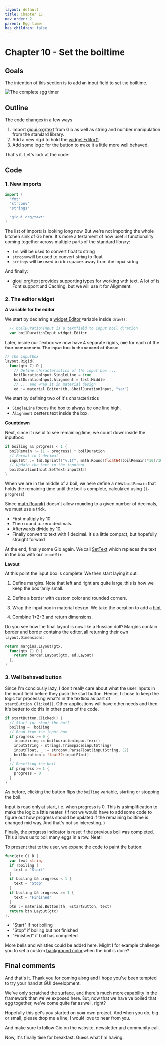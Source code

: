 ```yaml
---
layout: default
title: Chapter 10 
nav_order: 2
parent: Egg timer
has_children: false
---
```


# Chapter 10 - Set the boiltime

## Goals
The intention of this section is to add an input field to set the boiltime.

![The complete egg timer](egg_timer.gif)

## Outline

The code changes in a few ways
 1. Import [gioui.org/text](https://pkg.go.dev/gioui.org/text) from Gio as well as string and number manipulation from the standard library.
 1. Add a new rigid to hold the [widget.Editor()](https://pkg.go.dev/gioui.org/widget#Editor)
 1. Add some logic for the button to make it a little more well behaved. 

That's it. Let's look at the code:

## Code

### 1. New imports
```go
import (
  "fmt"
  "strconv"
  "strings"

  "gioui.org/text"
)
```
The list of imports is looking long now. But we're not importing the whole kitchen sink of Go here. It's more a testament of how useful functionality coming together across multiple parts of the standard library: 

 - ```fmt``` will be used to convert float to string
 - ```strconv```will be used to convert string to float
 - ```strings``` will be used to trim spaces away from the input string

And finally:
 - [gioui.org/text](https://pkg.go.dev/gioui.org/text) provides supporting types for working with text. A lot of is Font support and Caching, but we will use it for Aligmnent.

### 2. The editor widget

**A variable for the editor**

We start by declaring a [widget.Editor](https://pkg.go.dev/gioui.org/widget#Editor) variable inside ```draw()```:
```go
  // boilDurationInput is a textfield to input boil duration
  var boilDurationInput widget.Editor
```

Later, inside our flexbox we now have 4 separate rigids, one for each of the four components. The input box is the second of these:

```go
// The inputbox
layout.Rigid(
  func(gtx C) D {
    // Define characteristics of the input box ...
    boilDurationInput.SingleLine = true
    boilDurationInput.Alignment = text.Middle
    // ... and wrap it in material design
    ed := material.Editor(th, &boilDurationInput, "sec")
```              
We start by defining two of it's characteristics
 - ```SingleLine``` forces the box to always be one line high.
 - ```Àlignment``` centers text inside the box.
 

**Countdown**

Next, since it useful to see remaining time, we count down inside  the inputbox:
```go
if boiling && progress < 1 {
  boilRemain := (1 - progress) * boilDuration
  // Format to 1 decimal.
  inputStr := fmt.Sprintf("%.1f", math.Round(float64(boilRemain)*10)/10)
  // Update the text in the inputbox
  boilDurationInput.SetText(inputStr)
}
```

When we are in the middle of a boil, we here define a new ```boilRemain``` that holds the remaining time until the boil is complete, calculated using ```(1-progress```)

Since [math.Round()](https://pkg.go.dev/math#Round) doesn't allow rounding to a given number of decimals, we must use a trick. 
 - First multiply by 10. 
 - Then round to zero decimals. 
 - Afterwards divide by 10. 
 - Finally convert to text with 1 decimal.
It's a little compact, but hopefully straight forward

At the end, finally some Gio again. We call
[SetText](https://pkg.go.dev/gioui.org/widget#Editor.SetText) which replaces the text in the box with our ```inputStr```


**Layout**

At this point the input box is complete. We then start laying it out:

 1. Define margins. Note that left and right are quite large, this is how we keep the box farily small.

 1. Define a border with custom color and rounded corners.

 1. Wrap the input box in material design. We take the occation to add a [hint](https://pkg.go.dev/gioui.org/widget/material#EditorStyle)

 1. Combine 1+2+3 and return dimensions. 

Do you see how the final layout is now like a Russian doll? Margins contain border and border contains the editor, all returning their own ```layout.Dimensions```:

```go
return margins.Layout(gtx,
  func(gtx C) D {
    return border.Layout(gtx, ed.Layout)
  },
)
```

### 3. Well behaved button
Since I'm conciously lazy, I don't really care about what the user inputs in the input field before they push the start button. Hence, I chose to keep the logic for processing what's in the textbox as part of ```startButtion.Clicked()```. Other applications will have other needs and then it's better to do this in other parts of the code.

```go
if startButton.Clicked() {
  // Start (or stop) the boil
  boiling = !boiling
  // Read from the input box
  if progress >= 0 {
    inputString := boilDurationInput.Text()
    inputString = strings.TrimSpace(inputString)
    inputFloat, _ := strconv.ParseFloat(inputString, 32)
    boilDuration = float32(inputFloat)
  }
  // Resetting the boil
  if progress >= 1 {
    progress = 0
  }
}
```

As before, clicking the button flips the ```boiling``` variable, starting or stopping the boil.

Input is read only at start, i.e. when progress is 0. This is a simplification to make the logic a little neater. (If not we would have to add some code to figure out how progress should be updated if the remaining boiltime is changed mid way. And that's not so interesting.  )

Finally, the progress indicator is reset if the previous boil was completed. This allows us to boil many eggs in a row. Neat!

To present that to the user, we expand the code to paint the button:
```go
func(gtx C) D {
  var text string
  if !boiling {
    text = "Start"
  }
  if boiling && progress < 1 {
    text = "Stop"
  }
  if boiling && progress >= 1 {
    text = "Finished"
  }
  btn := material.Button(th, &startButton, text)
  return btn.Layout(gtx)
},
```
 - "Start" if not boiling
 - "Stop" if boiling but not finished
 - "Finished" if boil has completed

More bells and whistles could be added here. Might I for example challenge you to set a custom [background color](https://pkg.go.dev/gioui.org/widget/material#ButtonStyle) when the boil is done? 

## Final comments

And that's it. Thank you for coming along and I hope you've been tempted to try your hand at GUI development. 

We've only scratched the surface, and there's much more capability in the framework than we've exposed here. But, now that we have ve boiled that egg together, we've come quite far as well, right? 

Hopefully this get's you started on your own project. And when you do, big or small, please drop me a line, I would love to hear from you.

And make sure to follow Gio on the website, newsletter and community call. 

Now, it's finally time for breakfast. Guess what I'm having.